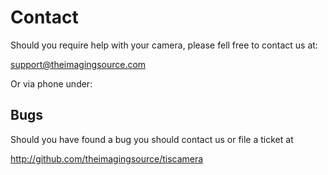 
# Contact

Should you require help with your camera, please fell free to contact us at:

support@theimagingsource.com

Or via phone under:

## Bugs

Should you have found a bug you should contact us or file a ticket at

http://github.com/theimagingsource/tiscamera
